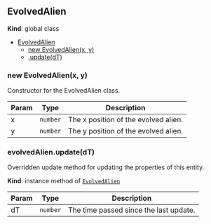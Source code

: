 <a name="EvolvedAlien"></a>

## EvolvedAlien
**Kind**: global class  

* [EvolvedAlien](#EvolvedAlien)
    * [new EvolvedAlien(x, y)](#new_EvolvedAlien_new)
    * [.update(dT)](#EvolvedAlien+update)

<a name="new_EvolvedAlien_new"></a>

### new EvolvedAlien(x, y)
Constructor for the EvolvedAlien class.


| Param | Type | Description |
| --- | --- | --- |
| x | <code>number</code> | The x position of the evolved alien. |
| y | <code>number</code> | The y position of the evolved alien. |

<a name="EvolvedAlien+update"></a>

### evolvedAlien.update(dT)
Overridden update method for updating the properties of this entity.

**Kind**: instance method of [<code>EvolvedAlien</code>](#EvolvedAlien)  

| Param | Type | Description |
| --- | --- | --- |
| dT | <code>number</code> | The time passed since the last update. |

